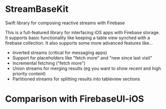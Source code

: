 # StreamBaseKit
Swift library for composing reactive streams with Firebase

This is a full-featured library for interfacing iOS apps with Firebase storage.  It supports basic functionality like keeping a table view synched with a firebase collection.  It also supports some more advanced features like...
* Inverted streams (critical for messaging apps)
* Support for placeholders like "fetch more" and "new since last visit"
* Incremental fetching ("fetch more")
* Union streams for merging results (eg you want to show recent and high priority content)
* Partitioned streams for splitting results into tableview sections

# Comparison with FirebaseUI-iOS
